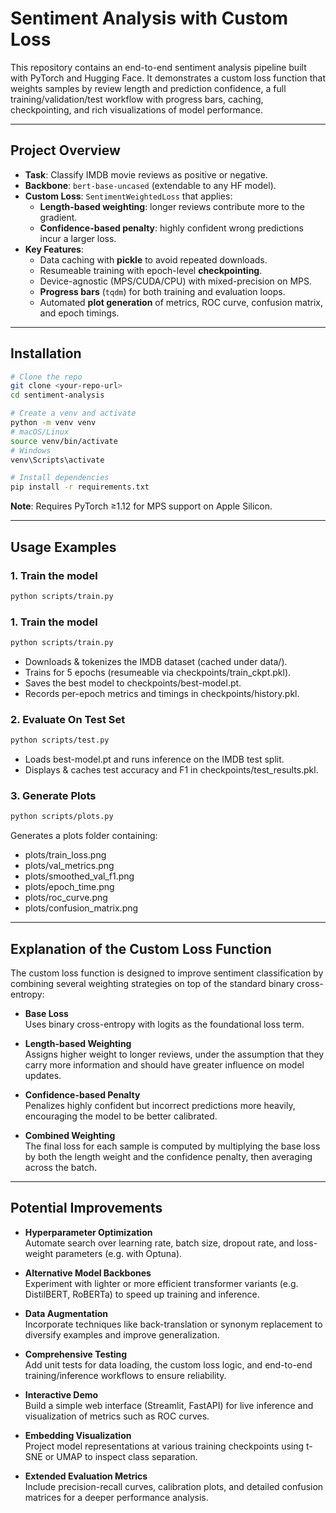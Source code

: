 # Sentiment Analysis with Custom Loss

This repository contains an end-to-end sentiment analysis pipeline built with PyTorch and Hugging Face. It demonstrates a custom loss function that weights samples by review length and prediction confidence, a full training/validation/test workflow with progress bars, caching, checkpointing, and rich visualizations of model performance.

---

## Project Overview

- **Task**: Classify IMDB movie reviews as positive or negative.
- **Backbone**: `bert-base-uncased` (extendable to any HF model).
- **Custom Loss**: `SentimentWeightedLoss` that applies:
  - **Length-based weighting**: longer reviews contribute more to the gradient.
  - **Confidence-based penalty**: highly confident wrong predictions incur a larger loss.
- **Key Features**:
  - Data caching with **pickle** to avoid repeated downloads.
  - Resumeable training with epoch-level **checkpointing**.
  - Device-agnostic (MPS/CUDA/CPU) with mixed-precision on MPS.
  - **Progress bars** (`tqdm`) for both training and evaluation loops.
  - Automated **plot generation** of metrics, ROC curve, confusion matrix, and epoch timings.

---

## Installation

```bash
# Clone the repo
git clone <your-repo-url>
cd sentiment-analysis

# Create a venv and activate
python -m venv venv
# macOS/Linux
source venv/bin/activate
# Windows
venv\Scripts\activate

# Install dependencies
pip install -r requirements.txt

```

**Note**: Requires PyTorch ≥1.12 for MPS support on Apple Silicon.

---

## Usage Examples

### 1. Train the model

```bash
python scripts/train.py
```

### 1. Train the model

```bash
python scripts/train.py
```

- Downloads & tokenizes the IMDB dataset (cached under data/).
- Trains for 5 epochs (resumeable via checkpoints/train_ckpt.pkl).
- Saves the best model to checkpoints/best-model.pt.
- Records per-epoch metrics and timings in checkpoints/history.pkl.

### 2. Evaluate On Test Set

```bash
python scripts/test.py
```

- Loads best-model.pt and runs inference on the IMDB test split.
- Displays & caches test accuracy and F1 in checkpoints/test_results.pkl.

### 3. Generate Plots

```bash
python scripts/plots.py
```

Generates a plots folder containing:

- plots/train_loss.png
- plots/val_metrics.png
- plots/smoothed_val_f1.png
- plots/epoch_time.png
- plots/roc_curve.png
- plots/confusion_matrix.png

---

## Explanation of the Custom Loss Function

The custom loss function is designed to improve sentiment classification by combining several weighting strategies on top of the standard binary cross-entropy:

- **Base Loss**  
  Uses binary cross-entropy with logits as the foundational loss term.

- **Length-based Weighting**  
  Assigns higher weight to longer reviews, under the assumption that they carry more information and should have greater influence on model updates.

- **Confidence-based Penalty**  
  Penalizes highly confident but incorrect predictions more heavily, encouraging the model to be better calibrated.

- **Combined Weighting**  
  The final loss for each sample is computed by multiplying the base loss by both the length weight and the confidence penalty, then averaging across the batch.

---

## Potential Improvements

- **Hyperparameter Optimization**  
  Automate search over learning rate, batch size, dropout rate, and loss-weight parameters (e.g. with Optuna).

- **Alternative Model Backbones**  
  Experiment with lighter or more efficient transformer variants (e.g. DistilBERT, RoBERTa) to speed up training and inference.

- **Data Augmentation**  
  Incorporate techniques like back-translation or synonym replacement to diversify examples and improve generalization.

- **Comprehensive Testing**  
  Add unit tests for data loading, the custom loss logic, and end-to-end training/inference workflows to ensure reliability.

- **Interactive Demo**  
  Build a simple web interface (Streamlit, FastAPI) for live inference and visualization of metrics such as ROC curves.

- **Embedding Visualization**  
  Project model representations at various training checkpoints using t-SNE or UMAP to inspect class separation.

- **Extended Evaluation Metrics**  
  Include precision-recall curves, calibration plots, and detailed confusion matrices for a deeper performance analysis.
